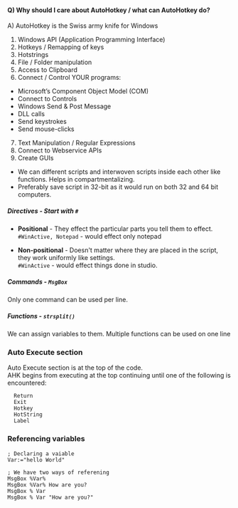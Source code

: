 #### Q) Why should I care about AutoHotkey / what can AutoHotkey do?  
A) AutoHotkey is the Swiss army knife for Windows
1.	Windows API (Application Programming Interface)
2.	Hotkeys / Remapping of keys
3.	Hotstrings
4.	File / Folder manipulation
5.	Access to Clipboard
6.	Connect / Control YOUR programs:
  *	Microsoft’s Component Object Model (COM)
  *	Connect to Controls
  *	Windows Send & Post Message
  *	DLL calls
  *	Send keystrokes
  *	Send mouse-clicks
7.	Text Manipulation / Regular Expressions
8.	Connect to Webservice APIs
9.	Create GUIs

* We can different scripts and interwoven scripts inside each other like functions. Helps in compartmentalizing.
* Preferably save script in 32-bit as it would run on both 32 and 64 bit computers.

##### Directives - Start with `#`
  * **Positional** - They effect the particular parts you tell them to effect. <br>
    `#WinActive, Notepad` - would effect only notepad

  * **Non-positional** - Doesn't matter where they are placed in the script, they work uniformly like settings. <br>
    `#WinActive` - would effect things done in studio.

##### Commands - `MsgBox`
Only one command can be used per line.

##### Functions -  `strsplit()`
We can assign variables to them. Multiple functions can be used on one line

### Auto Execute section
Auto Execute section is at the top of the code. <br>
AHK begins from executing at the top continuing until one of the following is encountered:
```
  Return
  Exit
  Hotkey
  HotString
  Label
```

### Referencing variables
```
; Declaring a vaiable
Var:="hello World"

; We have two ways of referening
MsgBox %Var%
MsgBox %Var% How are you?
MsgBox % Var
MsgBox % Var "How are you?"
```
